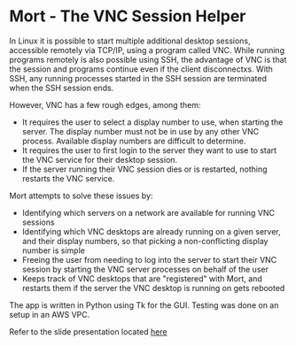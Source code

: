 # Mort - The VNC Session Helper

In Linux it is possible to start multiple additional desktop sessions, accessible remotely via TCP/IP, using a program called VNC. While running programs remotely is also possible using SSH, the advantage of VNC is that the session and programs continue even if the client disconnectxs. With SSH, any running processes started in the SSH session are terminated when the SSH session ends.  

However, VNC has a few rough edges, among them:
+ It requires the user to select a display number to use, when starting the server. The display number must not be in use by any other VNC process. Available display numbers are difficult to determine.
+ It requires the user to first login to the server they want to use to start the VNC service for their desktop session.
+ If the server running their VNC session dies or is restarted, nothing restarts the VNC service.

Mort attempts to solve these issues by:
+ Identifying which servers on a network are available for running VNC sessions
+ Identifying which VNC desktops are already running on a given server, and their display numbers, so that picking a non-conflicting display number is simple
+ Freeing the user from needing to log into the server to start their VNC session by starting the VNC server processes on behalf of the user
+ Keeps track of VNC desktops that are "registered" with Mort, and restarts them if the server the VNC desktop is running on gets rebooted

The app is written in Python using Tk for the GUI.
Testing was done on an setup in an AWS VPC.

Refer to the slide presentation located [here](./final_proj_presentation/mort.odp)
